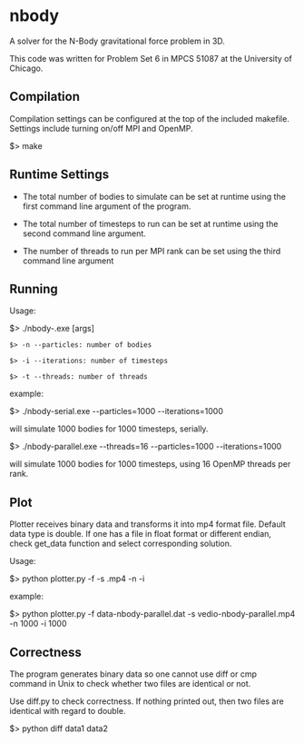 # nbody
A solver for the N-Body gravitational force problem in 3D.

This code was written for Problem Set 6 in
MPCS 51087 at the University of Chicago.

## Compilation
Compilation settings can be configured at the top of the included makefile.
Settings include turning on/off MPI and OpenMP.

$> make

## Runtime Settings

- The total number of bodies to simulate can be set at runtime using the first
command line argument of the program.

- The total number of timesteps to run can be set at runtime using the second
command line argument.

- The number of threads to run per MPI rank can be set using the third
command line argument

## Running
Usage:

$> ./nbody-<MODE>.exe [args]

	$> -n --particles: number of bodies

	$> -i --iterations: number of timesteps

	$> -t --threads: number of threads

example:

$> ./nbody-serial.exe --particles=1000 --iterations=1000

will simulate 1000 bodies for 1000 timesteps, serially.

$> ./nbody-parallel.exe --threads=16 --particles=1000 --iterations=1000

will simulate 1000 bodies for 1000 timesteps, using 16 OpenMP threads per rank.

## Plot
Plotter receives binary data and transforms it into mp4 format file. Default data type is double. If one has a file in float format or different endian, check get_data function and select corresponding solution.

Usage:

$> python plotter.py -f <Datafile> -s <Output>.mp4 -n <Particles> -i <Iterations>

example:

$> python plotter.py -f data-nbody-parallel.dat -s vedio-nbody-parallel.mp4 -n 1000 -i 1000

## Correctness
The program generates binary data so one cannot use diff or cmp command in Unix to check whether two files are identical or not.

Use diff.py to check correctness. If nothing printed out, then two files are identical with regard to double.

$> python diff data1 data2
